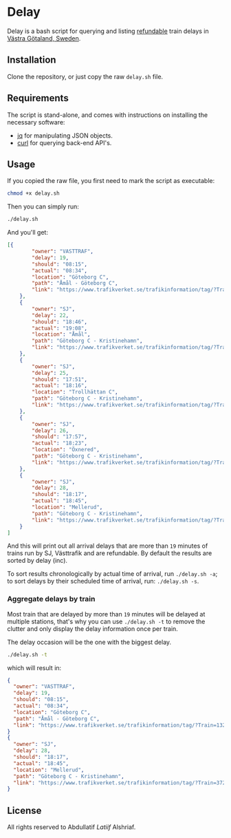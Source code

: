 # Delay

Delay is a bash script for querying and listing [refundable](https://www.vasttrafik.se/kundservice/forseningsersattning) train delays in [Västra Götaland, Sweden](https://en.wikipedia.org/wiki/V%C3%A4stra_G%C3%B6taland_County).

## Installation

Clone the repository, or just copy the raw `delay.sh` file.

## Requirements

The script is stand-alone, and comes with instructions on installing the necessary software:

* [jq](https://stedolan.github.io/jq/) for manipulating JSON objects.
* [curl](https://curl.se/) for querying back-end API's.

## Usage

If you copied the raw file, you first need to mark the script as executable:

```bash
chmod +x delay.sh
```

Then you can simply run:

```bash
./delay.sh
```

And you'll get:

```json
[{
        "owner": "VASTTRAF",
        "delay": 19,
        "should": "08:15",
        "actual": "08:34",
        "location": "Göteborg C",
        "path": "Åmål - Göteborg C",
        "link": "https://www.trafikverket.se/trafikinformation/tag/?Train=13297"
    },
    {
        "owner": "SJ",
        "delay": 22,
        "should": "18:46",
        "actual": "19:08",
        "location": "Åmål",
        "path": "Göteborg C - Kristinehamn",
        "link": "https://www.trafikverket.se/trafikinformation/tag/?Train=372"
    },
    {
        "owner": "SJ",
        "delay": 25,
        "should": "17:51",
        "actual": "18:16",
        "location": "Trollhättan C",
        "path": "Göteborg C - Kristinehamn",
        "link": "https://www.trafikverket.se/trafikinformation/tag/?Train=372"
    },
    {
        "owner": "SJ",
        "delay": 26,
        "should": "17:57",
        "actual": "18:23",
        "location": "Öxnered",
        "path": "Göteborg C - Kristinehamn",
        "link": "https://www.trafikverket.se/trafikinformation/tag/?Train=372"
    },
    {
        "owner": "SJ",
        "delay": 28,
        "should": "18:17",
        "actual": "18:45",
        "location": "Mellerud",
        "path": "Göteborg C - Kristinehamn",
        "link": "https://www.trafikverket.se/trafikinformation/tag/?Train=372"
    }
]
```

And this will print out all arrival delays that are more than `19` minutes of trains run by SJ, Västtrafik and are refundable. By default the results are sorted by delay (inc).

To sort results chronologically by actual time of arrival, run `./delay.sh -a`; to sort delays by their scheduled time of arrival, run: `./delay.sh -s`.

### Aggregate delays by train

Most train that are delayed by more than `19` minutes will be delayed at multiple stations, that's why you can use `./delay.sh -t` to remove the clutter and only display the delay information once per train.

The delay occasion will be the one with the biggest delay.

```bash
./delay.sh -t
```

which will result in:

```json
{
  "owner": "VASTTRAF",
  "delay": 19,
  "should": "08:15",
  "actual": "08:34",
  "location": "Göteborg C",
  "path": "Åmål - Göteborg C",
  "link": "https://www.trafikverket.se/trafikinformation/tag/?Train=13297"
}
{
  "owner": "SJ",
  "delay": 28,
  "should": "18:17",
  "actual": "18:45",
  "location": "Mellerud",
  "path": "Göteborg C - Kristinehamn",
  "link": "https://www.trafikverket.se/trafikinformation/tag/?Train=372"
}

```

## License

All rights reserved to Abdullatif _Latiif_ Alshriaf.
